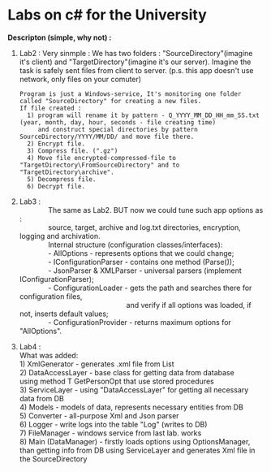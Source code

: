 # Labs on c# for the University

**Descripton (simple, why not) :** 
1) Lab2 :
       Very sinmple : 
       We has two folders : "SourceDirectory"(imagine it's client) and "TargetDirectory"(imagine it's our server).
       Imagine the task is safely sent files from client to server. (p.s. this app doesn't use network, only files on your comuter)
       
       Program is just a Windows-service, It's monitoring one folder called "SourceDirectory" for creating a new files.
       If file created : 
         1) program will rename it by pattern - Q_YYYY_MM_DD_HH_mm_SS.txt (year, month, day, hour, seconds - file creating time)
            and construct special directories by pattern SourceDirectory/YYYY/MM/DD/ and move file there.
         2) Encrypt file.
         3) Compress file. (".gz")
         4) Move file encrypted-compressed-file to "TargetDirectory\FromSourceDirectory" and to "TargetDirectory\archive".
         5) Decompress file.
         6) Decrypt file.

2) Lab3 :<br />
    The same as Lab2. BUT now we could tune such app options as :<br />
    source, target, archive and log.txt directories, encryption, logging and archivation.<br />
    Internal structure (configuration classes/interfaces): <br />
    - AllOptions - represents options that we could change;<br />
    - IConfigurationParser - contains one method (Parse());<br />
    - JsonParser & XMLParser - universal parsers (implement IConfigurationParser);<br />
    - ConfigurationLoader - gets the path and searches there for configuration files,<br />
                   and verify if all options was loaded, if not, inserts default values;<br />
    - ConfigurationProvider - returns maximum options for "AllOptions".<br />      

3) Lab4 : <br/>
       What was added:<br/>
       1) XmlGenerator - generates .xml file from List<PersonInfo><br/>
       2) DataAccessLayer - base class for getting data from database<br/>
              using method T GetPersonOpt that use stored procedures<br/>
       3) ServiceLayer - using "DataAccessLayer" for getting all necessary data from DB<br/>
       4) Models - models of data, represents necessary entities from DB<br/>
       5) Converter - all-purpose Xml and Json parser<br/>
       6) Logger - write logs into the table "Log" (writes to DB)<br/>
       7) FileManager - windows service from last lab. works<br/>
       8) Main (DataManager) - firstly loads options using OptionsManager,<br/>
              than getting info from DB using ServiceLayer and generates Xml file in the SourceDirectory<br/>
